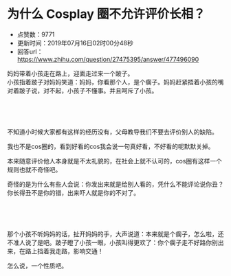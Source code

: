 # 为什么 Cosplay 圈不允许评价长相？
- 点赞数：9771
- 更新时间：2019年07月16日02时00分48秒
- 回答url：https://www.zhihu.com/question/27475395/answer/477496090
<body>
 <p data-pid="pGg3EmTU">妈妈带着小孩走在路上，迎面走过来一个跛子。<br>
  小孩指着跛子对妈妈笑道：妈妈，你看那个人，是个瘸子。妈妈赶紧捂着小孩的嘴对着跛子说，对不起，小孩子不懂事。并且呵斥了小孩。</p>
 <p class="ztext-empty-paragraph"><br></p>
 <p class="ztext-empty-paragraph"><br></p>
 <p data-pid="zLo9UBn-">不知道小时候大家都有这样的经历没有，父母教导我们不要去评价别人的缺陷。</p>
 <p data-pid="VG4Cy4i1">我也不是cos圈的，看到好看的cos我会说一句真好看，不好看的呢默默关掉。</p>
 <p data-pid="7V-MFqiO">本来随意评价他人本身就是不太礼貌的，在社会上就不认可的，cos圈有这样一个规则也就不奇怪吧。</p>
 <p data-pid="iLVvaKn6">奇怪的是为什么有些人会说：你发出来就是给别人看的，凭什么不能评论说你丑？你长得丑不是你的错，出来吓人就是你的不对了。</p>
 <p class="ztext-empty-paragraph"><br></p>
 <p class="ztext-empty-paragraph"><br></p>
 <p data-pid="O69x8YQl">那个小孩不听妈妈的话，扯开妈妈的手，大声说道：本来就是个瘸子，怎么啦，还不准人说了是吧。跛子瞪了小孩一眼，小孩叫得更欢了：你个瘸子走不好路你别出来，在路上挡着我走路，影响交通！</p>
 <p data-pid="zjFk74Ex">怎么说，一个性质吧。</p>
</body>